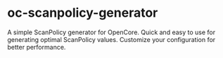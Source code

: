 # oc-scanpolicy-generator
A simple ScanPolicy generator for OpenCore. Quick and easy to use for generating optimal ScanPolicy values. Customize your configuration for better performance.
